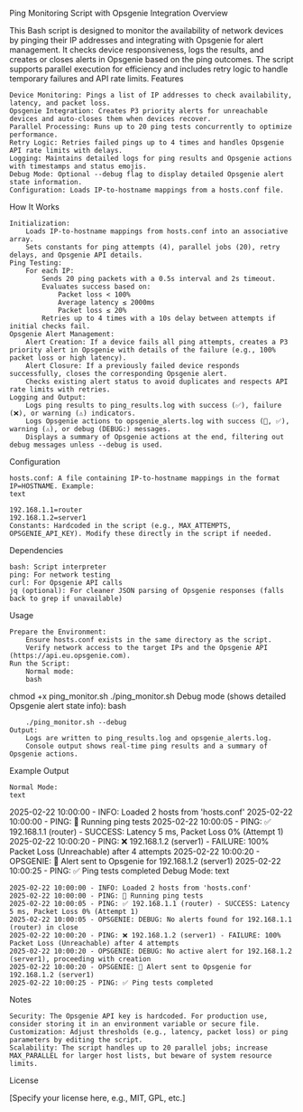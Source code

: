 Ping Monitoring Script with Opsgenie Integration
Overview

This Bash script is designed to monitor the availability of network devices by pinging their IP addresses and integrating with Opsgenie for alert management. It checks device responsiveness, logs the results, and creates or closes alerts in Opsgenie based on the ping outcomes. The script supports parallel execution for efficiency and includes retry logic to handle temporary failures and API rate limits.
Features

    Device Monitoring: Pings a list of IP addresses to check availability, latency, and packet loss.
    Opsgenie Integration: Creates P3 priority alerts for unreachable devices and auto-closes them when devices recover.
    Parallel Processing: Runs up to 20 ping tests concurrently to optimize performance.
    Retry Logic: Retries failed pings up to 4 times and handles Opsgenie API rate limits with delays.
    Logging: Maintains detailed logs for ping results and Opsgenie actions with timestamps and status emojis.
    Debug Mode: Optional --debug flag to display detailed Opsgenie alert state information.
    Configuration: Loads IP-to-hostname mappings from a hosts.conf file.

How It Works

    Initialization:
        Loads IP-to-hostname mappings from hosts.conf into an associative array.
        Sets constants for ping attempts (4), parallel jobs (20), retry delays, and Opsgenie API details.
    Ping Testing:
        For each IP:
            Sends 20 ping packets with a 0.5s interval and 2s timeout.
            Evaluates success based on:
                Packet loss < 100%
                Average latency ≤ 2000ms
                Packet loss ≤ 20%
            Retries up to 4 times with a 10s delay between attempts if initial checks fail.
    Opsgenie Alert Management:
        Alert Creation: If a device fails all ping attempts, creates a P3 priority alert in Opsgenie with details of the failure (e.g., 100% packet loss or high latency).
        Alert Closure: If a previously failed device responds successfully, closes the corresponding Opsgenie alert.
        Checks existing alert status to avoid duplicates and respects API rate limits with retries.
    Logging and Output:
        Logs ping results to ping_results.log with success (✅), failure (❌), or warning (⚠️) indicators.
        Logs Opsgenie actions to opsgenie_alerts.log with success (🚨, ✅), warning (⚠️), or debug (DEBUG:) messages.
        Displays a summary of Opsgenie actions at the end, filtering out debug messages unless --debug is used.

Configuration

    hosts.conf: A file containing IP-to-hostname mappings in the format IP=HOSTNAME. Example:
    text

    192.168.1.1=router
    192.168.1.2=server1
    Constants: Hardcoded in the script (e.g., MAX_ATTEMPTS, OPSGENIE_API_KEY). Modify these directly in the script if needed.

Dependencies

    bash: Script interpreter
    ping: For network testing
    curl: For Opsgenie API calls
    jq (optional): For cleaner JSON parsing of Opsgenie responses (falls back to grep if unavailable)

Usage

    Prepare the Environment:
        Ensure hosts.conf exists in the same directory as the script.
        Verify network access to the target IPs and the Opsgenie API (https://api.eu.opsgenie.com).
    Run the Script:
        Normal mode:
        bash

chmod +x ping_monitor.sh
./ping_monitor.sh
Debug mode (shows detailed Opsgenie alert state info):
bash

        ./ping_monitor.sh --debug
    Output:
        Logs are written to ping_results.log and opsgenie_alerts.log.
        Console output shows real-time ping results and a summary of Opsgenie actions.

Example Output

    Normal Mode:
    text

2025-02-22 10:00:00 - INFO: Loaded 2 hosts from 'hosts.conf'
2025-02-22 10:00:00 - PING: 🔄 Running ping tests
2025-02-22 10:00:05 - PING: ✅ 192.168.1.1 (router) - SUCCESS: Latency 5 ms, Packet Loss 0% (Attempt 1)
2025-02-22 10:00:20 - PING: ❌ 192.168.1.2 (server1) - FAILURE: 100% Packet Loss (Unreachable) after 4 attempts
2025-02-22 10:00:20 - OPSGENIE: 🚨 Alert sent to Opsgenie for 192.168.1.2 (server1)
2025-02-22 10:00:25 - PING: ✅ Ping tests completed
Debug Mode:
text

    2025-02-22 10:00:00 - INFO: Loaded 2 hosts from 'hosts.conf'
    2025-02-22 10:00:00 - PING: 🔄 Running ping tests
    2025-02-22 10:00:05 - PING: ✅ 192.168.1.1 (router) - SUCCESS: Latency 5 ms, Packet Loss 0% (Attempt 1)
    2025-02-22 10:00:05 - OPSGENIE: DEBUG: No alerts found for 192.168.1.1 (router) in close
    2025-02-22 10:00:20 - PING: ❌ 192.168.1.2 (server1) - FAILURE: 100% Packet Loss (Unreachable) after 4 attempts
    2025-02-22 10:00:20 - OPSGENIE: DEBUG: No active alert for 192.168.1.2 (server1), proceeding with creation
    2025-02-22 10:00:20 - OPSGENIE: 🚨 Alert sent to Opsgenie for 192.168.1.2 (server1)
    2025-02-22 10:00:25 - PING: ✅ Ping tests completed

Notes

    Security: The Opsgenie API key is hardcoded. For production use, consider storing it in an environment variable or secure file.
    Customization: Adjust thresholds (e.g., latency, packet loss) or ping parameters by editing the script.
    Scalability: The script handles up to 20 parallel jobs; increase MAX_PARALLEL for larger host lists, but beware of system resource limits.

License

[Specify your license here, e.g., MIT, GPL, etc.]
